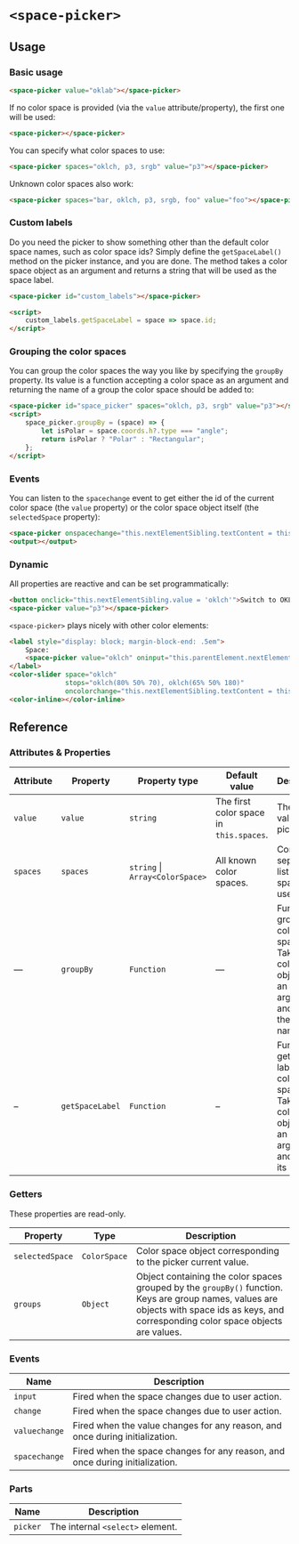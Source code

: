 # `<space-picker>`

## Usage

### Basic usage

```html
<space-picker value="oklab"></space-picker>
```

If no color space is provided (via the `value` attribute/property),
the first one will be used:

```html
<space-picker></space-picker>
```

You can specify what color spaces to use:
```html
<space-picker spaces="oklch, p3, srgb" value="p3"></space-picker>
```

Unknown color spaces also work:
```html
<space-picker spaces="bar, oklch, p3, srgb, foo" value="foo"></space-picker>
```

### Custom labels

Do you need the picker to show something other than the default color space names, such as color space ids?
Simply define the `getSpaceLabel()` method on the picker instance, and you are done.
The method takes a color space object as an argument and returns a string that will be used as the space label.

```html
<space-picker id="custom_labels"></space-picker>

<script>
    custom_labels.getSpaceLabel = space => space.id;
</script>
```

### Grouping the color spaces

You can group the color spaces the way you like by specifying the `groupBy` property. Its value is a function
accepting a color space as an argument and returning the name of a group the color space should be added to:

```html
<space-picker id="space_picker" spaces="oklch, p3, srgb" value="p3"></space-picker>
<script>
    space_picker.groupBy = (space) => {
        let isPolar = space.coords.h?.type === "angle";
        return isPolar ? "Polar" : "Rectangular";
    };
</script>
```

### Events

You can listen to the `spacechange` event to get either the id of the current color space (the `value` property)
or the color space object itself (the `selectedSpace` property):

```html
<space-picker onspacechange="this.nextElementSibling.textContent = this.value"></space-picker>
<output></output>
```

### Dynamic

All properties are reactive and can be set programmatically:
```html
<button onclick="this.nextElementSibling.value = 'oklch'">Switch to OKLCh</button>
<space-picker value="p3"></space-picker>
```

`<space-picker>` plays nicely with other color elements:
```html
<label style="display: block; margin-block-end: .5em">
    Space:
    <space-picker value="oklch" oninput="this.parentElement.nextElementSibling.space = this.selectedSpace"></space-picker>
</label>
<color-slider space="oklch"
              stops="oklch(80% 50% 70), oklch(65% 50% 180)"
              oncolorchange="this.nextElementSibling.textContent = this.color"></color-slider>
<color-inline></color-inline>
```

## Reference

### Attributes & Properties

| Attribute | Property  | Property type                       | Default value                           | Description                                                                                               |
|-----------|-----------|-------------------------------------|-----------------------------------------|-----------------------------------------------------------------------------------------------------------|
| `value`   | `value`   | `string`                            | The first color space in `this.spaces`. | The current value of the picker.                                                                          |
| `spaces`  | `spaces`  | `string` &#124; `Array<ColorSpace>` | All known color spaces.                 | Comma-separated list of color spaces to use.                                                              |
| —         | `groupBy` | `Function`                          | —                                       | Function to group the color spaces. Takes a color space object as an argument and returns the group name. |
| – | `getSpaceLabel` | `Function` | – | Function to get the label for a color space. Takes a color space object as an argument and returns its label. |

### Getters

These properties are read-only.

| Property        | Type         | Description                                                                                                                                                                                |
|-----------------|--------------|--------------------------------------------------------------------------------------------------------------------------------------------------------------------------------------------|
| `selectedSpace` | `ColorSpace` | Color space object corresponding to the picker current value.                                                                                                                              |
| `groups`        | `Object`     | Object containing the color spaces grouped by the `groupBy()` function. Keys are group names, values are objects with space ids as keys, and corresponding color space objects are values. |


### Events

| Name          | Description                                                                  |
|---------------|------------------------------------------------------------------------------|
| `input`       | Fired when the space changes due to user action.                             |
| `change`      | Fired when the space changes due to user action.                             |
| `valuechange` | Fired when the value changes for any reason, and once during initialization. |
| `spacechange` | Fired when the space changes for any reason, and once during initialization. |

### Parts

| Name     | Description                      |
|----------|----------------------------------|
| `picker` | The internal `<select>` element. |
